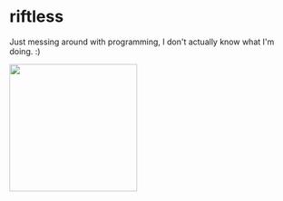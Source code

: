 # riftless

Just messing around with programming, I don't actually know what I'm doing. :)

<img src="https://i.imgur.com/fTZ2XNp.png" width="225" height="225" />

